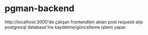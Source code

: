 # pgman-backend
http://localhost:3000'de çalışan frontendten atılan post requesti alıp postgresql database'ine kaydetme/güncelleme işlemi yapar.
